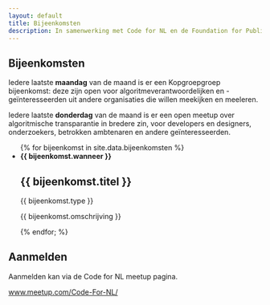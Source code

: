 ```yaml
---
layout: default
title: Bijeenkomsten
description: In samenwerking met Code for NL en de Foundation for Public Code organiseren we open bijeenkomsten over het algoritmeregister en algoritmische transparantie in bredere zin.
---
```

## Bijeenkomsten

Iedere laatste **maandag** van de maand is er een Kopgroepgroep bijeenkomst: deze zijn open voor algoritmeverantwoordelijken en -geïnteresseerden uit andere organisaties die willen meekijken en meeleren.

Iedere laatste **donderdag** van de maand is er een open meetup over algoritmische transparantie in bredere zin, voor developers en designers, onderzoekers, betrokken ambtenaren en andere geïnteresseerden.

<ul>
{% for bijeenkomst in site.data.bijeenkomsten %}
<li>
    <b>{{ bijeenkomst.wanneer }}</b>
    <h2>{{ bijeenkomst.titel }}</h2>
    <span class="label">{{ bijeenkomst.type }}</span>
    <p>{{ bijeenkomst.omschrijving }}</p>
</li>
{% endfor; %}
</ul>

<h2 class="my5">Aanmelden</h2>

Aanmelden kan via de Code for NL meetup pagina.

<a href="https://www.meetup.com/Code-For-NL/" class="btn display-inline-block mb4">www.meetup.com/Code-For-NL/</a>
